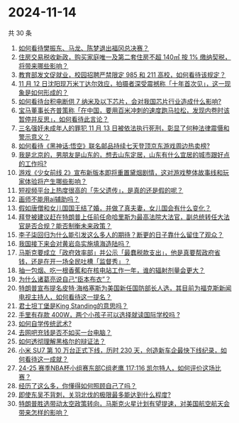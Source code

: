 # 2024-11-14

共 30 条

<!-- BEGIN ZHIHUQUESTIONS -->
<!-- 最后更新时间 Thu Nov 14 2024 00:17:49 GMT+0800 (China Standard Time) -->
1. [如何看待樊振东、马龙、陈梦退出福冈总决赛？](https://www.zhihu.com/question/4053611276)
1. [住房交易税收新政，购买家庭唯一及第二套住房不超 140㎡ 按 1% 缴纳契税，将带来哪些影响？](https://www.zhihu.com/question/4064078038)
1. [教育部发文促就业，校园招聘严禁限定 985 和 211 高校，如何看待该规定？](https://www.zhihu.com/question/4053341045)
1. [11 月 12 日沈阳现万米丁达尔效应，拍摄者深受震撼称「十年首次见」，这一现象是如何形成的？](https://www.zhihu.com/question/4018263744)
1. [如何看待台积电断供 7 纳米及以下芯片，会对我国芯片行业造成什么影响?](https://www.zhihu.com/question/3931962174)
1. [宝马董事长齐普策称「在中国，要用百米冲刺的速度跑马拉松，发现内卷时该暂停并反思」，如何看待此言论？](https://www.zhihu.com/question/3840567355)
1. [三名强奸未成年人的罪犯 11 月 13 日被依法执行死刑，彰显了何种法律震慑和警示意义？](https://www.zhihu.com/question/4044559717)
1. [如何看待《黑神话:悟空》联名邮品持续七天登顶京东游戏周边热卖榜?](https://www.zhihu.com/question/4028049746)
1. [我是北京的，男朋友是山东的，想去山东定居，山东有什么宜居的城市跟好点的工作吗?](https://www.zhihu.com/question/3992913734)
1. [游戏《少女前线 2》宣布新版本即将重置黛烟剧情，这对游戏整体故事线和玩家体验将产生哪些影响？](https://www.zhihu.com/question/4061406264)
1. [短视频平台上热度很高的「先父遗传」，是真的还是假的呢？](https://www.zhihu.com/question/4027440685)
1. [画师不能用ai辅助吗？](https://www.zhihu.com/question/3724773919)
1. [假如唐僧和女儿国国王结了婚，并做了真夫妻，女儿国会有什么变化？](https://www.zhihu.com/question/3180552342)
1. [拜登被建议赶在特朗普上任前任命哈里斯为最高法院大法官，副总统转任大法官是否合规？能否制衡未来政策？](https://www.zhihu.com/question/3761469297)
1. [李子柒回归为什么能引发这么多人的期待？断更的日子靠什么留住了观众？](https://www.zhihu.com/question/4019042028)
1. [我国接下来会对黄岩岛实施填海造陆吗？](https://www.zhihu.com/question/31625368)
1. [马斯克要成立「政府效率部」并公示「最蠢税款支出」，他是真要帮政府省钱，还是在开一场全民吐槽「监督秀」？](https://www.zhihu.com/question/4040719178)
1. [抽一包烟、吃一根香蕉和在核电站工作一年，谁的辐射剂量会更大？](https://www.zhihu.com/question/3961073056)
1. [为什么诸葛亮说自己“臣本布衣”？](https://www.zhihu.com/question/406295362)
1. [特朗普宣布提名皮特·海格塞斯为美国新任国防部长人选，其目前为福克斯新闻电视主持人，如何看待这一提名？](https://www.zhihu.com/question/4020385442)
1. [君士坦丁堡是King Standing的意思吗？](https://www.zhihu.com/question/3589730898)
1. [手里有存款 400W，两个小孩子可以选择就读国际学校吗 ?](https://www.zhihu.com/question/3624109914)
1. [如何自学传统武术?](https://www.zhihu.com/question/24714584)
1. [去网吧充钱是否不如买一台电脑？](https://www.zhihu.com/question/423679275)
1. [如何透彻理解黑格尔的辩证法？](https://www.zhihu.com/question/3424951904)
1. [小米 SU7 第 10 万台正式下线，历时 230 天，创造新车企最快下线纪录，如何看待这一成就？](https://www.zhihu.com/question/4032399462)
1. [24-25 赛季NBA杯小组赛东部C组老鹰 117:116 凯尔特人，如何评价这场比赛？](https://www.zhihu.com/question/4019374949)
1. [经历了这么多，你懂得如何照顾自己了吗？](https://www.zhihu.com/question/3822915881)
1. [即使东吴不背刺，关羽北伐的极限最多能达到什么程度?](https://www.zhihu.com/question/4017520659)
1. [特朗普胜选带动太空政策转向，马斯克火星计划有望提速，对美国航空航天会带来怎样的影响？](https://www.zhihu.com/question/3848104218)
<!-- END ZHIHUQUESTIONS -->
